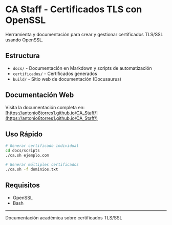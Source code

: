 # CA Staff - Certificados TLS con OpenSSL

Herramienta y documentación para crear y gestionar certificados TLS/SSL usando OpenSSL.

## Estructura

- `docs/` - Documentación en Markdown y scripts de automatización
- `certificados/` - Certificados generados
- `build/` - Sitio web de documentación (Docusaurus)

## Documentación Web

Visita la documentación completa en: [https://antonio8torres1.github.io/CA_Staff/](https://antonio8torres1.github.io/CA_Staff/)

## Uso Rápido

```bash
# Generar certificado individual
cd docs/scripts
./ca.sh ejemplo.com

# Generar múltiples certificados
./ca.sh -f dominios.txt
```

## Requisitos

- OpenSSL
- Bash

---

Documentación académica sobre certificados TLS/SSL
